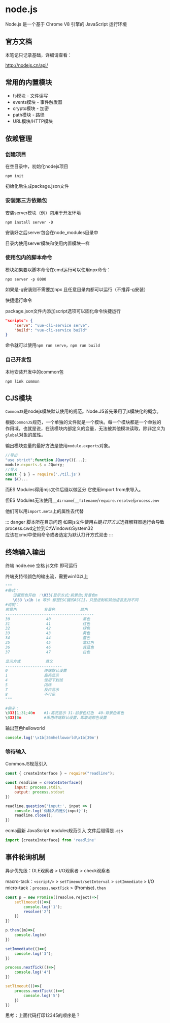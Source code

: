 # node.js

Node.js 是一个基于 Chrome V8 引擎的 JavaScript 运行环境



## 官方文档

本笔记只记录基础，详细请查看：

<http://nodejs.cn/api/>



## 常用的内置模块

- fs模块 - 文件读写
- events模块 - 事件触发器
- crypto模块 - 加密
- path模块 - 路径
- URL模块/HTTP模块



## 依赖管理

### 创建项目

在空目录中，初始化nodejs项目

```shell
npm init
```

初始化后生成package.json文件

### 安装第三方依赖包

安装server模块（例）包用于开发环境

```shell
npm install server -D
```

安装好之后server包会在node_modules目录中

目录内使用server模块和使用内置模块一样

### 使用包内的脚本命令

模块如果要以脚本命令在cmd运行可以使用npx命令：

```shell
npx server -p 8080
```

如果是-g安装则不需要加npx 且任意目录内都可以运行（不推荐-g安装）

快捷运行命令

package.json文件内添加script选项可以固化命令快捷运行

```json
"scripts": {
    "serve": "vue-cli-service serve",
    "build": "vue-cli-service build"
}
```

命令就可以使用`npm run serve`，`npm run build`



### 自己开发包

本地安装开发中的common包

```shell
npm link common
```



## CJS模块

`CommonJS`是nodejs模块默认使用的规范。Node.JS首先采用了js模块化的概念。

根据`CommonJS`规范，一个单独的文件就是一个模块。每一个模块都是一个单独的作用域，也就是说，在该模块内部定义的变量，无法被其他模块读取，除非定义为`global`对象的属性。

输出模块变量的最好方法是使用`module.exports`对象。

```js
//导出
"use strict";function JQuery(){...};
module.exports.$ = JQuery;
//导入
const { $ } = require('./til.js')
new $()...
```

而ES Modules得用mjs文件后缀以做区分 它使用import from来导入。

但ES Modules无法使用`__dirname`/`__filename`/`require.resolve`/`process.env`

他们可以用`import.meta`上的属性去代替

::: danger   脚本所在目录问题
如果js文件使用右键*打开方式*选择解释器运行会导致process.cwd定位到C:\Windows\System32    
应该在cmd中使用命令或者选定为默认打开方式双击
:::



## 终端输入输出

终端 node.exe 空格 js文件 即可运行

终端支持带颜色的输出流，需要win10以上

```python
"""
#格式：
　　设置颜色开始 ：\033[显示方式;前景色;背景色m
　　\033 \x1b \e 等价 都是ESC键的ASCII，只是进制和其他语言支持不同
#说明：
前景色            背景色           颜色
---------------------------------------
30                40              黑色
31                41              红色
32                42              绿色
33                43              黃色
34                44              蓝色
35                45              紫红色
36                46              青蓝色
37                47              白色

显示方式           意义
-------------------------
0                终端默认设置
1                高亮显示
4                使用下划线
5                闪烁
7                反白显示
8                不可见
"""

#例子：
\033[1;31;40m    #1-高亮显示 31-前景色红色  40-背景色黑色
\033[0m          #采用终端默认设置，即取消颜色设置
```

输出蓝色helloworld

```js
console.log('\x1b[36mhelloworld\x1b[39m')
```

### 等待输入

CommonJS规范引入

```js
const { createInterface } = require("readline");

const readline = createInterface({
    input: process.stdin,
    output: process.stdout
})

readline.question('input:', input => {
    console.log(`你输入的是${input}`);
    readline.close();
})
```

ecma最新 JavaScript modules规范引入 文件后缀得是`.ejs`

```js
import {createInterface} from 'readline'
```



## 事件轮询机制

异步优先级：DLE观察者 > I/O观察者 > check观察者

macro-tack：`<script/>`  > `setTimeout/setInterval` > `setImmediate` > I/O    
micro-tack：`process.nextTick` > (Promise)`.then`

```js
const p = new Promise((resolve,reject)=>{
    setTimeout(()=>{
        console.log('1');
        resolve('2')
    })
})

p.then((m)=>{
    console.log(m)
})

setImmediate(()=>{
    console.log('3');
})

process.nextTick(()=>{
    console.log('4')
})

setTimeout(()=>{
    process.nextTick(()=>{
        console.log('5')
    })
})
```

思考：上面代码打印12345的顺序是？



